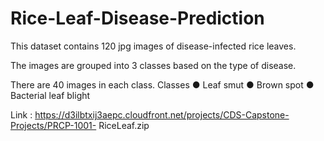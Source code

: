 # Rice-Leaf-Disease-Prediction

This dataset contains 120 jpg images of disease-infected rice leaves. 

The images are grouped into 3 classes based on the type of disease. 

There are 40 images in each class. Classes ● Leaf smut ● Brown spot ● Bacterial leaf blight

Link : https://d3ilbtxij3aepc.cloudfront.net/projects/CDS-Capstone-Projects/PRCP-1001- RiceLeaf.zip
